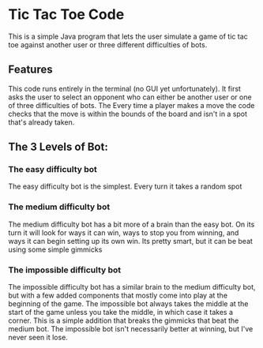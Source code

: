 # Tic Tac Toe Code
This is a simple Java program that lets the user simulate a game of tic tac toe against another user or three different difficulties of bots.

## Features
This code runs entirely in the terminal (no GUI yet unfortunately). It first asks the user to select an opponent who can either be another user or one of three difficulties of bots. The Every time a player makes a move the code checks that the move is within the bounds of the board and isn't in a spot that's already taken.

## The 3 Levels of Bot:
### The easy difficulty bot
The easy difficulty bot is the simplest. Every turn it takes a random spot
### The medium difficulty bot
The medium difficulty bot has a bit more of a brain than the easy bot. On its turn it will look for ways it can win, ways to stop you from winning, and ways it can begin setting up its own win. Its pretty smart, but it can be beat using some simple gimmicks
### The impossible difficulty bot
The impossible difficulty bot has a similar brain to the medium difficulty bot, but with a few added components that mostly come into play at the beginning of the game. The impossible bot always takes the middle at the start of the game unless you take the middle, in which case it takes a corner. This is a simple addition that breaks the gimmicks that beat the medium bot. The impossible bot isn't necessarily better at winning, but I've never seen it lose.
